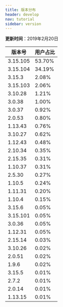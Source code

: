 ```yaml
---
title: 版本分布
header: develop
nav: tutorial
sidebar: version
---
```

**更新时间**：2019年2月20日

|版本号|用户占比|
|---|---|
|3.15.105|53.70%|
|3.15.104|34.19%|
|3.15.3|2.08%|
|3.15.103|2.06%|
|3.10.28|1.21%|
|3.0.38|1.00%|
|3.0.37|0.92%|
|2.0.53|0.80%|
|1.13.43|0.76%|
|3.10.27|0.62%|
|1.12.43|0.48%|
|2.10.34|0.35%|
|2.15.35|0.31%|
|1.10.37|0.31%|
|2.5.30|0.27%|
|1.10.5|0.24%|
|1.11.31|0.20%|
|1.10.4|0.15%|
|3.15.6|0.05%|
|3.15.101|0.05%|
|3.0.36|0.05%|
|1.12.31|0.05%|
|2.15.14|0.03%|
|3.10.26|0.02%|
|2.0.51|0.02%|
|1.9.6|0.02%|
|3.15.5|0.01%|
|2.7.2|0.01%|
|2.0.14|0.01%|
|1.13.15|0.01%|
